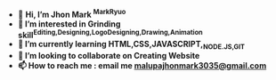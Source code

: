 - 👋 <b>Hi<b>, I’m Jhon Mark <sup>MarkRyuo</sup>
- 👀 I’m interested in Grinding skill<sup>Editing,Designing,LogoDesigning,Drawing,Animation</sup>
- 🌱 I’m currently learning HTML,CSS,JAVASCRIPT,<sub>NODE.JS,GIT</sub>
- 💞️ I’m looking to collaborate on Creating Website
- 📫 How to reach me : email me malupajhonmark3035@gmail.com

<!---
MarkRyuo/MarkRyuo is a ✨ special ✨ repository because its `README.md` (this file) appears on your GitHub profile.
You can click the Preview link to take a look at your changes.
--->
